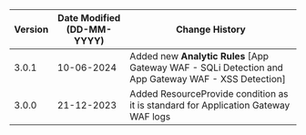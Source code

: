 | **Version** | **Date Modified (DD-MM-YYYY)** | **Change History**                                                        |
|-------------|--------------------------------|---------------------------------------------------------------------------|
| 3.0.1       | 10-06-2024                     | Added new **Analytic Rules** [App Gateway WAF - SQLi Detection and App Gateway WAF - XSS Detection]    |  
| 3.0.0       | 21-12-2023                     | Added ResourceProvide condition as it is standard for Application Gateway WAF logs  |  
         
                                                                                                                 
